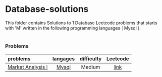 # Database-solutions
This folder contains Solutions to 1 Database Leetcode problems that starts with 'M' written in the following programming languages ( Mysql ).<br><br>
### Problems ###
|problems|langages|difficulty|Leetcode|
|:-------|:------:|:--------:|:------:|
|[Market Analysis I](https://github.com/AnasImloul/Leetcode-solutions/tree/main/scripts/database/M/Market%20Analysis%20I/)|[Mysql](https://github.com/AnasImloul/Leetcode-solutions/tree/main/scripts/database/M/Market%20Analysis%20I/Market%20Analysis%20I.sql)|Medium|[link](https://leetcode.com/problems/market-analysis-i)|